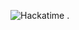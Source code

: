 ![Hackatime](https://github-readme-stats.hackclub.dev/api/wakatime?username=271&api_domain=hackatime.hackclub.com&&custom_title=Joel's+Stats&layout=compact&cache_seconds=0&langs_count=8&theme=discord_old_blurple)
.
